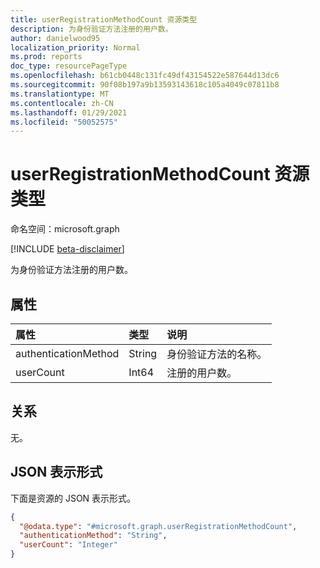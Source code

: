 ```yaml
---
title: userRegistrationMethodCount 资源类型
description: 为身份验证方法注册的用户数。
author: danielwood95
localization_priority: Normal
ms.prod: reports
doc_type: resourcePageType
ms.openlocfilehash: b61cb0448c131fc49df43154522e587644d13dc6
ms.sourcegitcommit: 90f08b197a9b13593143618c105a4049c07811b8
ms.translationtype: MT
ms.contentlocale: zh-CN
ms.lasthandoff: 01/29/2021
ms.locfileid: "50052575"
---
```

# <a name="userregistrationmethodcount-resource-type"></a>userRegistrationMethodCount 资源类型

命名空间：microsoft.graph

[!INCLUDE [beta-disclaimer](../../includes/beta-disclaimer.md)]

为身份验证方法注册的用户数。

## <a name="properties"></a>属性
|属性|类型|说明|
|:---|:---|:---|
|authenticationMethod|String|身份验证方法的名称。|
|userCount|Int64|注册的用户数。|

## <a name="relationships"></a>关系
无。

## <a name="json-representation"></a>JSON 表示形式
下面是资源的 JSON 表示形式。
<!-- {
  "blockType": "resource",
  "@odata.type": "microsoft.graph.userRegistrationMethodCount"
}
-->
``` json
{
  "@odata.type": "#microsoft.graph.userRegistrationMethodCount",
  "authenticationMethod": "String",
  "userCount": "Integer"
}
```